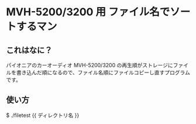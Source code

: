 MVH-5200/3200 用 ファイル名でソートするマン
=================

これはなに？
--------------

パイオニアのカーオーディオ MVH-5200/3200 の再生順がストレージにファイルを書き込んだ順になるので、ファイル名順にファイルコピーし直すプログラムです。


使い方
--------

$ ./filetest {{ ディレクトリ名 }}
